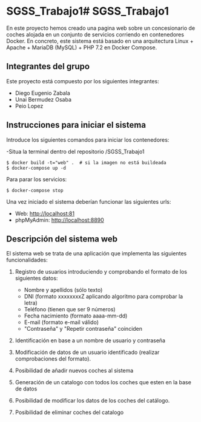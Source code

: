 # SGSS_Trabajo1# SGSS_Trabajo1

En este proyecto hemos creado una pagina web sobre un concesionario de coches alojada en un
conjunto de servicios corriendo en contenedores Docker. En concreto, este
sistema está basado en una arquitectura Linux + Apache + MariaDB (MySQL) + PHP 7.2 en Docker Compose. 

## Integrantes del grupo

Este proyecto está compuesto por los siguientes integrantes:
- Diego Eugenio Zabala
- Unai Bermudez Osaba
- Peio Lopez

## Instrucciones para iniciar el sistema

Introduce los siguientes comandos para iniciar los contenedores:

-Situa la terminal dentro del repositorio /SGSS_Trabajo1
```
$ docker build -t="web" .  # si la imagen no está buildeada
$ docker-compose up -d
```

Para parar los servicios:
```
$ docker-compose stop
```

Una vez iniciado el sistema deberían funcionar las siguientes urls:
- Web: [http://localhost:81](http://localhost:81)
- phpMyAdmin: [http://localhost:8890](http://localhost:8890)

## Descripción del sistema web 

El sistema web se trata de una aplicación que implementa las siguientes
funcionalidades:

1. Registro de usuarios introduciendo y comprobando el formato de los
   siguientes datos:
    - Nombre y apellidos (sólo texto) 
    - DNI (formato xxxxxxxxZ aplicando algoritmo para comprobar la letra)
    - Teléfono (tienen que ser 9 números)
    - Fecha nacimiento (formato aaaa-mm-dd)
    - E-mail (formato e-mail válido)
    - "Contraseña" y "Repetir contraseña" coinciden

2. Identificación en base a un nombre de usuario y contraseña

3. Modificación de datos de un usuario identificado (realizar comprobaciones
   del formato).

4. Posibilidad de añadir nuevos coches al sistema

5. Generación de un catalogo con todos los coches que esten en la base de datos

6. Posibilidad de modificar los datos de los coches del catálogo.

7. Posibilidad de eliminar coches del catalogo


